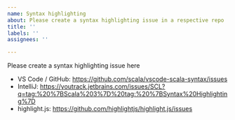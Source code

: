 ```yaml
---
name: Syntax highlighting
about: Please create a syntax highlighting issue in a respective repo
title: ''
labels: ''
assignees: ''

---
```


Please create a syntax highlighting issue here
* VS Code / GitHub: https://github.com/scala/vscode-scala-syntax/issues
* IntelliJ: https://youtrack.jetbrains.com/issues/SCL?q=tag:%20%7BScala%203%7D%20tag:%20%7BSyntax%20Highlighting%7D
* highlight.js: https://github.com/highlightjs/highlight.js/issues
